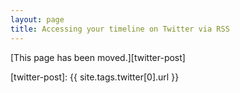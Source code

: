 ```yaml
---
layout: page
title: Accessing your timeline on Twitter via RSS
---
```


[This page has been moved.][twitter-post]

  [twitter-post]: {{ site.tags.twitter[0].url }}

